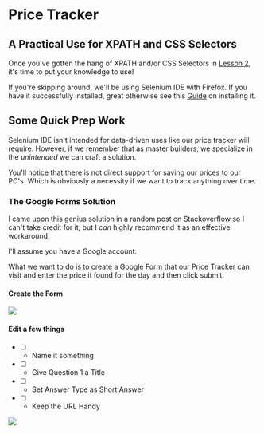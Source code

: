# Price Tracker
## A Practical Use for XPATH and CSS Selectors
Once you've gotten the hang of XPATH and/or CSS Selectors in [Lesson 2](https://github.com/estasney/Master_Builders/blob/master/Courses/Lesson%202%20-%20Selectors.md), it's time to put your knowledge to use!

If you're skipping around, we'll be using Selenium IDE with Firefox. If you have it successfully installed, great otherwise see this [Guide](https://github.com/estasney/Master_Builders/blob/master/Resources/Installing%20Selenium%20IDE.md) on installing it.

## Some Quick Prep Work

Selenium IDE isn't intended for data-driven uses like our price tracker will require. However, if we remember that as master builders, we specialize in the *unintended* we can craft a solution.

You'll notice that there is not direct support for saving our prices to our PC's. Which is obviously a necessity if we want to track anything over time.

### The Google Forms Solution
I came upon this genius solution in a random post on Stackoverflow so I can't take credit for it, but I *can* highly recommend it as an effective workaround.

I'll assume you have a Google account.

What we want to do is to create a Google Form that our Price Tracker can visit and enter the price it found for the day and then click submit.

#### Create the Form

![](https://thumbs.gfycat.com/TenderAbleFlycatcher-size_restricted.gif)

#### Edit a few things

- [ ] - Name it something
- [ ] - Give Question 1 a Title
- [ ] - Set Answer Type as Short Answer
- [ ] - Keep the URL Handy

![](https://thumbs.gfycat.com/RewardingCanineDoe-size_restricted.gif)

